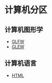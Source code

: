 # 计算机分区

## 计算机图形学

- [GLFW](/GLFW/tutorial/intro)
- [GLEW](/GLEW/tutorial/intro)

## 计算机语言

- [HTML](/HTML/tutorial/intro)